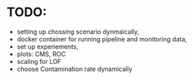 # TODO:

- setting up chossing scenario dynmaically, 
- docker container for running pipeline and monitoring data, 
- set up experiements, 
- plots: CMS, ROC
-  scaling for LOF
- choose Contamination rate dynamically